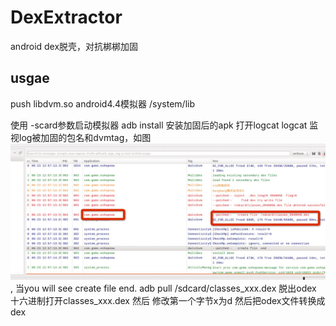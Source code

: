# DexExtractor
android dex脱壳，对抗梆梆加固

## usgae
push libdvm.so android4.4模拟器 /system/lib

使用 -scard参数启动模拟器
adb  install  安装加固后的apk
打开logcat  logcat
监视log被加固的包名和dvmtag，如图 ![logcat](art/image.png), 当you will see  create file end.
  adb  pull /sdcard/classes_xxx.dex 脱出odex
十六进制打开classes_xxx.dex 然后 修改第一个字节x为d
然后把odex文件转换成dex
